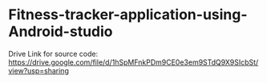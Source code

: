 # Fitness-tracker-application-using-Android-studio

Drive Link for source code: https://drive.google.com/file/d/1hSpMFnkPDm9CE0e3em9STdQ9X9SIcbSt/view?usp=sharing

